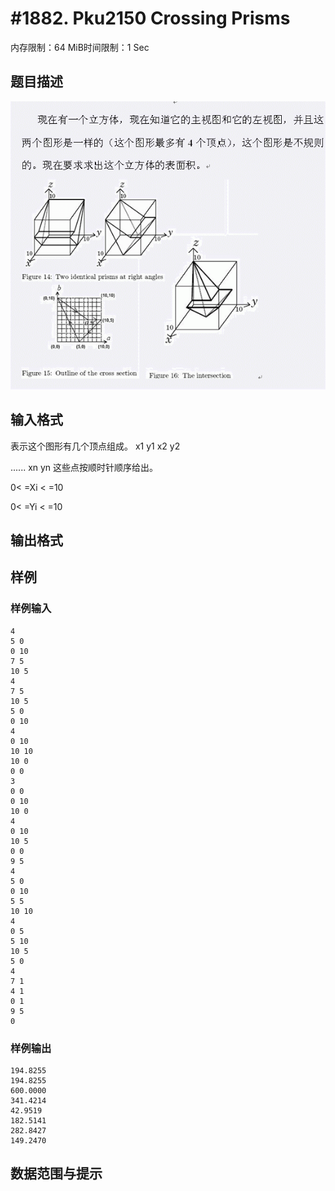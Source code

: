# #1882. Pku2150 Crossing Prisms

内存限制：64 MiB时间限制：1 Sec

## 题目描述

![](images/1882.jpg)

## 输入格式

表示这个图形有几个顶点组成。
x1 y1
x2 y2
 
......
xn yn 
这些点按顺时针顺序给出。
  
0< =Xi < =10
 
0< =Yi < =10

## 输出格式

## 样例

### 样例输入

    
    4
    5 0
    0 10
    7 5
    10 5
    4
    7 5
    10 5
    5 0
    0 10
    4
    0 10
    10 10
    10 0
    0 0
    3
    0 0
    0 10
    10 0
    4
    0 10
    10 5
    0 0
    9 5
    4
    5 0
    0 10
    5 5
    10 10
    4
    0 5
    5 10
    10 5
    5 0
    4
    7 1
    4 1
    0 1
    9 5
    0
    
    

### 样例输出

    
    194.8255
    194.8255
    600.0000
    341.4214
    42.9519
    182.5141
    282.8427
    149.2470
    
    

## 数据范围与提示
